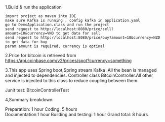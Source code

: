  1.Build & run the application
 
	import project as maven into IDE
	make sure Kafka is running , config kafka in application.yaml
	go to DemoApplication.class and run the project 
	send request to http://localhost:8080/price/sell?amount=10&currency=VND to get data for sell
	send request to http://localhost:8080/price/buy?amount=10&currency=NZD to get data for buy
	param amount is required, currency is optinal

2.Price for bitcoin is retrieved  from https://api.coinbase.com/v2/prices/spot?currency=something

3.This app uses Spring boot,Spring stream Kafka .All the bean is managed and  injected to dependencies.
Controller class BitcoinController.All other service is injected to this class to reduce coupling between them.

Junit test: BitcoinControllerTest

4,Summary breakdown

 Preparation: 1 hour 
 Coding: 5 hours  
 Documentation:1 hour 
 Building and testing: 1 hour 
 Grand total: 8 hours 
